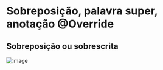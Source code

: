 # Sobreposição, palavra super, anotação @Override

## Sobreposição ou sobrescrita
![image](https://github.com/JoseLeonardoCordeiroBahia/heranca-e-polimorfismo-java/assets/63564226/eeb5a483-da98-4c42-98ca-a1ad3bb4e6e8)
